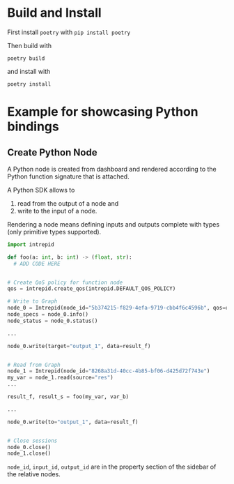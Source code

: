 # Build and Install

First install `poetry` with `pip install poetry`

Then build with

`poetry build`

and install with

`poetry install`



# Example for showcasing Python bindings

## Create Python Node

A Python node is created from dashboard and rendered according to the Python function signature that is attached.

A Python SDK allows to
1. read from the output of a node and
2. write to the input of a node.

Rendering a node means defining inputs and outputs complete with types (only primitive types supported).

```python
import intrepid

def foo(a: int, b: int) -> (float, str):
  # ADD CODE HERE


# Create QoS policy for function node
qos = intrepid.create_qos(intrepid.DEFAULT_QOS_POLICY)

# Write to Graph
node_0 = Intrepid(node_id="5b374215-f829-4efa-9719-cbb4f6c4596b", qos=qos)
node_specs = node_0.info()
node_status = node_0.status()

...

node_0.write(target="output_1", data=result_f)


# Read from Graph
node_1 = Intrepid(node_id="8268a31d-40cc-4b85-bf06-d425d72f743e")
my_var = node_1.read(source="res")
...

result_f, result_s = foo(my_var, var_b)

...

node_0.write(to="output_1", data=result_f)


# Close sessions
node_0.close()
node_1.close()
```

`node_id`, `input_id`, `output_id` are in the property section of the sidebar of the relative nodes.